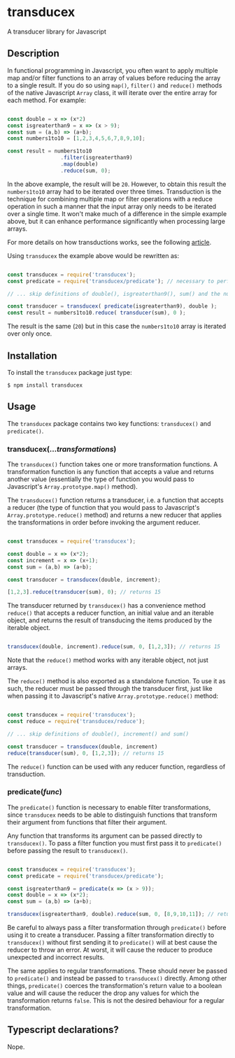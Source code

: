 # transducex
A transducer library for Javascript

## Description

In functional programming in Javascript, you often want to apply multiple map and/or filter functions to an array of
values before reducing the array to a single result. If you do so using `map()`, `filter()` and `reduce()` methods of
the native Javascript `Array` class, it will iterate over the entire array for each method. For example:

```javascript

const double = x => (x*2)
const isgreaterthan9 = x => (x > 9);
const sum = (a,b) => (a+b);
const numbers1to10 = [1,2,3,4,5,6,7,8,9,10];

const result = numbers1to10
                 .filter(isgreaterthan9)
                 .map(double)
                 .reduce(sum, 0);

```

In the above example, the result will be `20`. However, to obtain this result the `numbers1to10` array had to be
iterated over three times. Transduction is the technique for combining multiple map or filter operations with a reduce
operation in such a manner that the input array only needs to be iterated over a single time. It won't make much of a
difference in the simple example above, but it can enhance performance significantly when processing large arrays.

For more details on how transductions works, see the following [article](https://codeburst.io/transduction-functional-programming-in-javascript-3b494758a868#:~:text=Transduction%20is%20a%20performance%20optimisation,function%20and%20an%20initial%20value.).

Using `transducex` the example above would be rewritten as:

```javascript

const transducex = require('transducex');
const predicate = require('transducex/predicate'); // necessary to perform filter transformations

// ... skip definitions of double(), isgreaterthan9(), sum() and the numbers1to10 array

const transducer = transducex( predicate(isgreaterthan9), double );
const result = numbers1to10.reduce( transducer(sum), 0 );

```

The result is the same (`20`) but in this case the `numbers1to10` array is iterated over only once.

## Installation

To install the `transducex` package just type:

```
$ npm install transducex
```

## Usage

The `transducex` package contains two key functions: `transducex()` and `predicate()`.

### transducex(...*transformations*)

The `transducex()` function takes one or more transformation functions. A transformation function is any function that
accepts a value and returns another value (essentially the type of function you would pass to Javascript's 
`Array.prototype.map()` method).

The `transducex()` function returns a transducer, i.e. a function that accepts a reducer (the type of function that you
would pass to Javascript's `Array.prototype.reduce()` method) and returns a new reducer that applies the transformations
in order before invoking the argument reducer.

```javascript

const transducex = require('transducex');

const double = x => (x*2);
const increment = x => (x+1);
const sum = (a,b) => (a+b);

const transducer = transducex(double, increment);

[1,2,3].reduce(transducer(sum), 0); // returns 15

```

The transducer returned by `transducex()` has a convenience method `reduce()` that accepts a reducer function, an 
initial value and an iterable object, and returns the result of transducing the items produced by the iterable object.

```javascript

transducex(double, increment).reduce(sum, 0, [1,2,3]); // returns 15

```

Note that the `reduce()` method works with any iterable object, not just arrays.

The `reduce()` method is also exported as a standalone function. To use it as such, the reducer must be passed through
the transducer first, just like when passing it to Javascript's native `Array.prototype.reduce()` method:

```javascript

const transducex = require('transducex');
const reduce = require('transducex/reduce');

// ... skip definitions of double(), increment() and sum()

const transducer = transducex(double, increment)
reduce(transducer(sum), 0, [1,2,3]); // returns 15

```

The `reduce()` function can be used with any reducer function, regardless of transduction.

### predicate(*func*)

The `predicate()` function is necessary to enable filter transformations, since `transducex` needs to be able to
distinguish functions that transform their argument from functions that filter their argument.

Any function that transforms its argument can be passed directly to `transducex()`. To pass a filter function you must
first pass it to `predicate()` before passing the result to `transducex()`.

``` javascript

const transducex = require('transducex');
const predicate = require('transducex/predicate');

const isgreaterthan9 = predicate(x => (x > 9));
const double = x => (x*2);
const sum = (a,b) => (a+b);

transducex(isgreaterthan9, double).reduce(sum, 0, [8,9,10,11]); // returns 42

```

Be careful to always pass a filter transformation through `predicate()` before using it to create a transducer. Passing
a filter transformation directly to `transducex()` without first sending it to `predicate()` will at best cause the
reducer to throw an error. At worst, it will cause the reducer to produce unexpected and incorrect results.

The same applies to regular transformations. These should never be passed to `predicate()` and instead be passed to 
`transducex()` directly. Among other things, `predicate()` coerces the transformation's return value to a boolean
value and will cause the reducer the drop any values for which the transformation returns `false`. This is not the
desired behaviour for a regular transformation.

## Typescript declarations?

Nope.